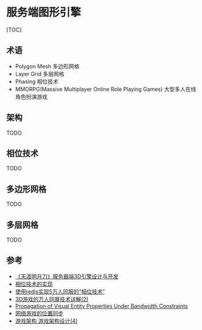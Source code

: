 # 服务端图形引擎

[TOC]

## 术语

- Polygon Mesh 多边形网格
- Layer Grid 多层网格
- Phasing 相位技术
- MMORPG(Massive Multiplayer Online Role Playing Games) 大型多人在线角色扮演游戏



## 架构

TODO



## 相位技术

TODO



## 多边形网格

TODO



## 多层网格

TODO



## 参考

- [《天涯明月刀》服务器端3D引擎设计与开发](https://www.pianshen.com/article/8384813290/)
- [相位技术的实现](https://blog.codingnow.com/2012/11/phasing_technology.html)
- [使用redis实现5万人同服的“相位技术”](https://zhuanlan.zhihu.com/p/166347236)
- [3D游戏的万人同屏技术详解(2)](https://zhuanlan.zhihu.com/p/195059458)
- [Propagation of Visual Entity Properties Under Bandwidth Constraints](https://www.gamasutra.com/view/feature/1421/propagation_of_visual_entity_.php)
- [网络游戏的位置同步](https://blog.csdn.net/erlib/article/details/8937039)
- [游戏架构 游戏架构设计(4)](https://blog.csdn.net/erlib/article/details/24301515)

